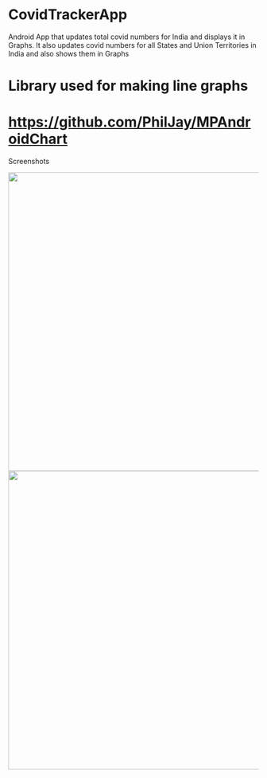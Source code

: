 
# CovidTrackerApp
Android App that updates total covid numbers for India and displays it in Graphs. It also updates covid numbers for all States and Union Territories in India and also shows them in Graphs 

Library used for making line graphs
==========
https://github.com/PhilJay/MPAndroidChart
==========

Screenshots


<img src="https://user-images.githubusercontent.com/70252750/120100503-c02a0d00-c15e-11eb-98f7-2bc8b6aa1035.jpg" height = "600"/>  <img src = "https://user-images.githubusercontent.com/70252750/120100578-139c5b00-c15f-11eb-96ac-62b64f6b1eae.jpg" height = "600"/>



